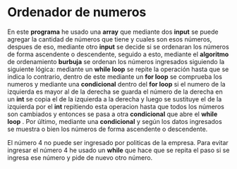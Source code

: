 # Ordenador de numeros

En este **programa** he usado una **array** que mediante dos **input** se puede agregar la cantidad de números que tiene y cuales son esos números, despues de eso, mediante otro **input** se decide si se ordenaran los números de forma ascendente o descendente, seguido a esto, mediante el **algoritmo** de ordenamiento **burbuja** se ordenan los números ingresados siguiendo la siguiente lógica: mediante un **while loop** se repite la operación hasta que se indica lo contrario, dentro de este mediante un **for loop** se comprueba los numeros y mediante una **condicional** dentro del **for loop** si el numero de la izquierda es mayor al de la derecha se guarda el número de la derecha en un **int** se copia el de la izquierda a la derecha y luego se sustituye el de la izquierda por el **int** repitiendo esta operacion hasta que todos los números son cambiados y entonces se pasa a otra **condicional** que abre el **while loop** . Por último, mediante una **condicional** y según los datos ingresados se muestra o bien los números de forma ascendente o descendente.

El número 4 no puede ser ingresado por politicas de la empresa. Para evitar ingresar el número 4 he usado un **while** que hace que se repita el paso si se ingresa ese número y pide de nuevo otro número.